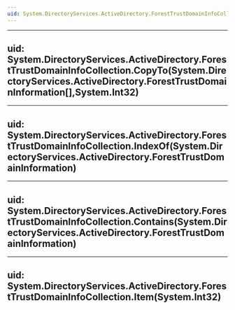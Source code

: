 ```yaml
---
uid: System.DirectoryServices.ActiveDirectory.ForestTrustDomainInfoCollection
---
```


---
uid: System.DirectoryServices.ActiveDirectory.ForestTrustDomainInfoCollection.CopyTo(System.DirectoryServices.ActiveDirectory.ForestTrustDomainInformation[],System.Int32)
---

---
uid: System.DirectoryServices.ActiveDirectory.ForestTrustDomainInfoCollection.IndexOf(System.DirectoryServices.ActiveDirectory.ForestTrustDomainInformation)
---

---
uid: System.DirectoryServices.ActiveDirectory.ForestTrustDomainInfoCollection.Contains(System.DirectoryServices.ActiveDirectory.ForestTrustDomainInformation)
---

---
uid: System.DirectoryServices.ActiveDirectory.ForestTrustDomainInfoCollection.Item(System.Int32)
---
